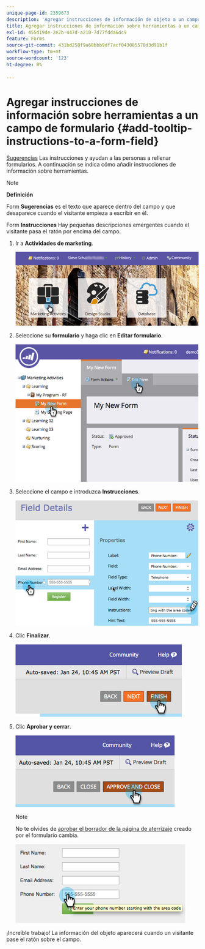 ```yaml
---
unique-page-id: 2359673
description: 'Agregar instrucciones de información de objeto a un campo de formulario: documentos de Marketo, documentación del producto'
title: Agregar instrucciones de información sobre herramientas a un campo de formulario
exl-id: 455d19de-2e2b-447d-a210-7d77fdda6dc9
feature: Forms
source-git-commit: 431bd258f9a68bbb9df7acf043085578d3d91b1f
workflow-type: tm+mt
source-wordcount: '123'
ht-degree: 0%

---
```


# Agregar instrucciones de información sobre herramientas a un campo de formulario {#add-tooltip-instructions-to-a-form-field}

[Sugerencias](/help/marketo/product-docs/demand-generation/forms/form-fields/add-hint-text-to-a-form-field.md) Las instrucciones y ayudan a las personas a rellenar formularios. A continuación se indica cómo añadir instrucciones de información sobre herramientas.

>[!NOTE]
>
>**Definición**
>
>Form **Sugerencias** es el texto que aparece dentro del campo y que desaparece cuando el visitante empieza a escribir en él.
>
>Form **Instrucciones** Hay pequeñas descripciones emergentes cuando el visitante pasa el ratón por encima del campo.

1. Ir a **Actividades de marketing**.

   ![](assets/login-marketing-activities-6.png)

1. Seleccione su **formulario** y haga clic en **Editar formulario**.

   ![](assets/image2014-9-15-14-3a15-3a42.png)

1. Seleccione el campo e introduzca **Instrucciones**.

   ![](assets/image2014-9-15-14-3a15-3a49.png)

1. Clic **Finalizar**.

   ![](assets/image2014-9-15-14-3a15-3a57.png)

1. Clic **Aprobar y cerrar**.

   ![](assets/image2014-9-15-14-3a16-3a3.png)

   >[!NOTE]
   >
   >No te olvides de [aprobar el borrador de la página de aterrizaje](/help/marketo/product-docs/demand-generation/landing-pages/understanding-landing-pages/approve-unapprove-or-delete-a-landing-page.md) creado por el formulario cambia.

   ![](assets/image2014-9-15-14-3a16-3a56.png)

¡Increíble trabajo! La información del objeto aparecerá cuando un visitante pase el ratón sobre el campo.
